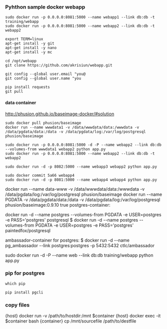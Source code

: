 ### Pyhthon sample docker webapp

```
sudo docker run -p 0.0.0.0:8081:5000 --name webapp1 --link db:db -t training/webapp
sudo docker run -p 0.0.0.0:8081:5000 --name webapp2 --link db:db -t webapp2

export TERM=linux
apt-get install -y git
apt-get install -y nano
apt-get install -y mc

cd /opt/webapp
git clone https://github.com/akrisiun/webapp.git

git config --global user.email "you@
git config --global user.name "you

pip install requests
git pull 
```

#### data container 

http://phusion.github.io/baseimage-docker/#solution

```
sudo docker pull phusion/baseimage
docker run --name wwwdata1 -v /data/wwwdata/data:/wwwdata -v /data/pgdata/data:/data -v /data/pgdata/log:/var/log/postgresql phusion/baseimage

sudo docker run -p 0.0.0.0:8081:5000 -d -P --name webapp2 --link db:db --volumes-from wwwdata1 webapp2 python app.py
sudo docker run -p 0.0.0.0:8081:5000 --name webapp2 --link db:db -t webapp2

sudo docker run -d -p 8082:5000 --name webapp3 webapp2 python app.py

sudo docker commit 5a66 webapp4
sudo docker run -d -p 8081:5000 --name webapp4 webapp4 python app.py 
```

docker run --name data-www -v /data/wwwdata/data:/wwwdata -v /data/pgdata/log:/var/log/postgresql phusion/baseimage
docker run --name PGDATA -v /data/pgdata/data:/data -v /data/pgdata/log:/var/log/postgresql phusion/baseimage:0.9.10 true
postgres-container:

docker run -d --name postgres --volumes-from PGDATA -e USER=postgres -e PASS='postgres' postgresql
$ docker run -d --name postgres --volumes-from PGDATA -e USER=postgres -e PASS='postgres' paintedfox/postgresql

ambassador-container for postgres:
$ docker run -d --name pg_ambassador --link postgres:postgres -p 5432:5432 ctlc/ambassador



 sudo docker run -d -P --name web --link db:db training/webapp python app.py

### pip for postgres

```
which pip

pip install pgcli
```

### copy files

{host} docker run -v /path/to/hostdir:/mnt $container
{host} docker exec -it $container bash
{container} cp /mnt/sourcefile /path/to/destfile
